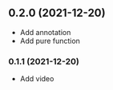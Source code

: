## **0.2.0** (2021-12-20)  
  
- Add annotation  
- Add pure function    
  
### **0.1.1** (2021-12-20)  
  
- Add video    
  

